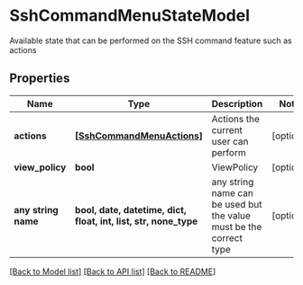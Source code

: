 # SshCommandMenuStateModel

Available state that can be performed on the SSH command feature such as actions

## Properties
Name | Type | Description | Notes
------------ | ------------- | ------------- | -------------
**actions** | [**[SshCommandMenuActions]**](SshCommandMenuActions.md) | Actions the current user can perform | [optional] 
**view_policy** | **bool** | ViewPolicy | [optional] 
**any string name** | **bool, date, datetime, dict, float, int, list, str, none_type** | any string name can be used but the value must be the correct type | [optional]

[[Back to Model list]](../README.md#documentation-for-models) [[Back to API list]](../README.md#documentation-for-api-endpoints) [[Back to README]](../README.md)


